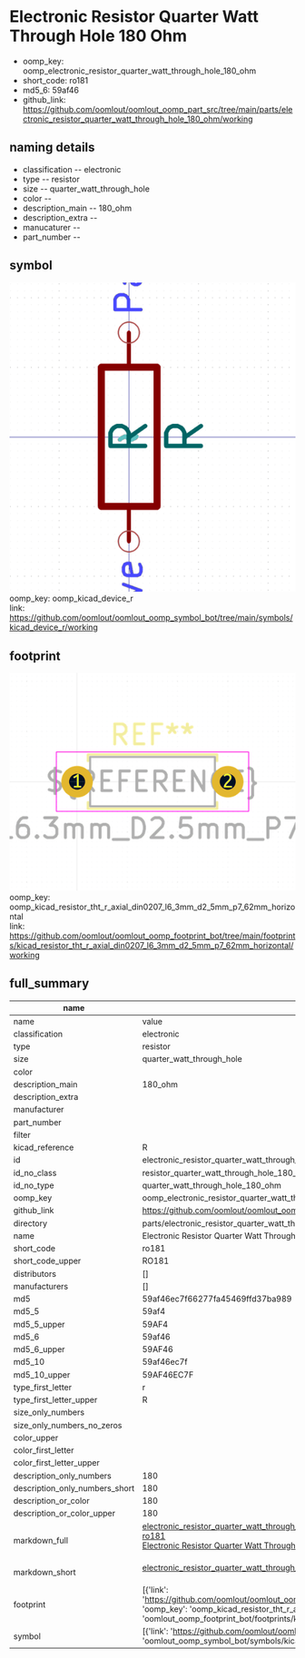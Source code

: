 # Electronic Resistor Quarter Watt Through Hole 180 Ohm

  
* oomp_key: oomp_electronic_resistor_quarter_watt_through_hole_180_ohm 
* short_code: ro181
* md5_6: 59af46  
* github_link: https://github.com/oomlout/oomlout_oomp_part_src/tree/main/parts/electronic_resistor_quarter_watt_through_hole_180_ohm/working  
## naming details
* classification -- electronic
* type -- resistor
* size -- quarter_watt_through_hole
* color -- 
* description_main -- 180_ohm
* description_extra -- 
* manucaturer -- 
* part_number -- 



## symbol

![](symbol/0/working/working_600.png)  
oomp_key: oomp_kicad_device_r  
link: https://github.com/oomlout/oomlout_oomp_symbol_bot/tree/main/symbols/kicad_device_r/working  

## footprint

![](footprint/0/working/working_600.png)  
oomp_key: oomp_kicad_resistor_tht_r_axial_din0207_l6_3mm_d2_5mm_p7_62mm_horizontal  
link: https://github.com/oomlout/oomlout_oomp_footprint_bot/tree/main/footprints/kicad_resistor_tht_r_axial_din0207_l6_3mm_d2_5mm_p7_62mm_horizontal/working  

## full_summary
| name | value | 
| --- | --- | 
| name | value | 
| classification | electronic | 
| type | resistor | 
| size | quarter_watt_through_hole | 
| color |  | 
| description_main | 180_ohm | 
| description_extra |  | 
| manufacturer |  | 
| part_number |  | 
| filter |  | 
| kicad_reference | R | 
| id | electronic_resistor_quarter_watt_through_hole_180_ohm | 
| id_no_class | resistor_quarter_watt_through_hole_180_ohm | 
| id_no_type | quarter_watt_through_hole_180_ohm | 
| oomp_key | oomp_electronic_resistor_quarter_watt_through_hole_180_ohm | 
| github_link | https://github.com/oomlout/oomlout_oomp_part_src/tree/main/parts/electronic_resistor_quarter_watt_through_hole_180_ohm/working | 
| directory | parts/electronic_resistor_quarter_watt_through_hole_180_ohm | 
| name | Electronic Resistor Quarter Watt Through Hole 180 Ohm | 
| short_code | ro181 | 
| short_code_upper | RO181 | 
| distributors | [] | 
| manufacturers | [] | 
| md5 | 59af46ec7f66277fa45469ffd37ba989 | 
| md5_5 | 59af4 | 
| md5_5_upper | 59AF4 | 
| md5_6 | 59af46 | 
| md5_6_upper | 59AF46 | 
| md5_10 | 59af46ec7f | 
| md5_10_upper | 59AF46EC7F | 
| type_first_letter | r | 
| type_first_letter_upper | R | 
| size_only_numbers |  | 
| size_only_numbers_no_zeros |  | 
| color_upper |  | 
| color_first_letter |  | 
| color_first_letter_upper |  | 
| description_only_numbers | 180 | 
| description_only_numbers_short | 180 | 
| description_or_color | 180 | 
| description_or_color_upper | 180 | 
| markdown_full | [electronic_resistor_quarter_watt_through_hole_180_ohm](https://github.com/oomlout/oomlout_oomp_part_src/tree/main/parts/electronic_resistor_quarter_watt_through_hole_180_ohm/working)<br>[ro181](https://github.com/oomlout/oomlout_oomp_part_src/tree/main/parts/electronic_resistor_quarter_watt_through_hole_180_ohm/working)<br>[Electronic Resistor Quarter Watt Through Hole 180 Ohm](https://github.com/oomlout/oomlout_oomp_part_src/tree/main/parts/electronic_resistor_quarter_watt_through_hole_180_ohm/working)<br><br> | 
| markdown_short | [electronic_resistor_quarter_watt_through_hole_180_ohm](https://github.com/oomlout/oomlout_oomp_part_src/tree/main/parts/electronic_resistor_quarter_watt_through_hole_180_ohm/working)<br><br> | 
| footprint | [{'link': 'https://github.com/oomlout/oomlout_oomp_footprint_bot/tree/main/foootprntss/kicad_resistor_tht_r_axial_din0207_l6_3mm_d2_5mm_p7_62mm_horizontal', 'oomp_key': 'oomp_kicad_resistor_tht_r_axial_din0207_l6_3mm_d2_5mm_p7_62mm_horizontal', 'directory': 'oomlout_oomp_footprint_bot/footprints/kicad_resistor_tht_r_axial_din0207_l6_3mm_d2_5mm_p7_62mm_horizontal//working/working.kicad_mod'}] | 
| symbol | [{'link': 'https://github.com/oomlout/oomlout_oomp_symbol_bot/tree/main/symbols/kicad_device_r', 'oomp_key': 'oomp_kicad_device_r', 'directory': 'oomlout_oomp_symbol_bot/symbols/kicad_device_r//working/working.kicad_sym'}] | 
